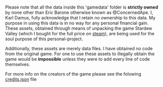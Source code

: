 Please note that all the data inside this 'gamedata' folder is **strictly owned** by none 
other than Eric Barone otherwise known as @ConcernedApe. I, Karl Damus, fully acknowledge that I retain 
no ownership to this data. My purpose in using this data is in no way for any personal financial gain. 
These assets, obtained through means of unpacking the game Stardew Valley (which I bought for the full price 
on [steam](https://store.steampowered.com/app/413150/Stardew_Valley/)), are being used for the soul purpose of this personal-project.

Additionally, these assets are merely data files. I have obtained no code from the original game. For one to
use these assets to illegally obtain the game would be **impossible** unless they were to add every line of code
themselves.

For more info on the creators of the game please see the folowing [credits.json](https://github.com/karldamus/StardewValley/blob/src/GameData/Strings/credits.json) file
